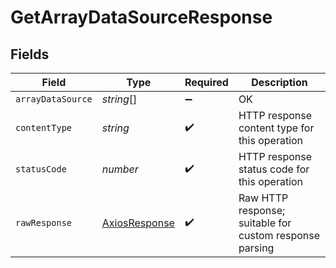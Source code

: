 # GetArrayDataSourceResponse


## Fields

| Field                                                   | Type                                                    | Required                                                | Description                                             |
| ------------------------------------------------------- | ------------------------------------------------------- | ------------------------------------------------------- | ------------------------------------------------------- |
| `arrayDataSource`                                       | *string*[]                                              | :heavy_minus_sign:                                      | OK                                                      |
| `contentType`                                           | *string*                                                | :heavy_check_mark:                                      | HTTP response content type for this operation           |
| `statusCode`                                            | *number*                                                | :heavy_check_mark:                                      | HTTP response status code for this operation            |
| `rawResponse`                                           | [AxiosResponse](https://axios-http.com/docs/res_schema) | :heavy_check_mark:                                      | Raw HTTP response; suitable for custom response parsing |